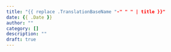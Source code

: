 ```yaml
---
title: "{{ replace .TranslationBaseName "-" " " | title }}"
date: {{ .Date }}
author: ""
category: []
description: ""
draft: true
---
```


